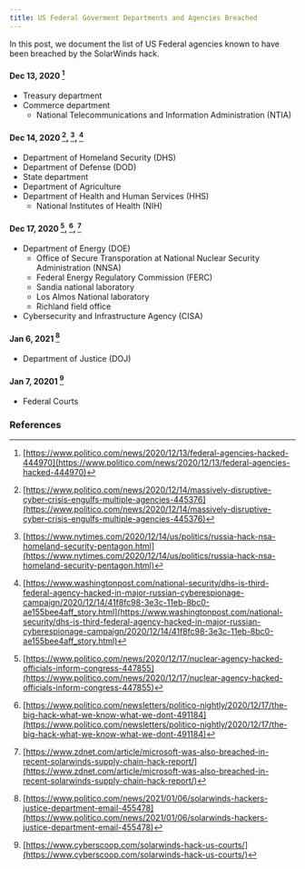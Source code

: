 ```yaml
---
title: US Federal Goverment Departments and Agencies Breached
---
```

In this post, we document the list of US Federal agencies known to have been breached by the SolarWinds hack.

#### Dec 13, 2020 [^politico20201213] 
* Treasury department
* Commerce department 
  * National Telecommunications and Information Administration (NTIA)

#### Dec 14, 2020 [^politico20201214], [^nyt20201214], [^wapo20201214]
* Department of Homeland Security (DHS)
* Department of Defense (DOD)
* State department
* Department of Agriculture
* Department of Health and Human Services (HHS)
  * National Institutes of Health (NIH)

#### Dec 17, 2020 [^politico20201217], [^politico20201217-2], [^zdnet20201217]
* Department of Energy (DOE)
  * Office of Secure Transporation at National Nuclear Security Administration (NNSA)
  * Federal Energy Regulatory Commission (FERC)
  * Sandia national laboratory
  * Los Almos National laboratory
  * Richland field office
* Cybersecurity and Infrastructure Agency (CISA)

#### Jan 6, 2021 [^politico20210106]
* Department of Justice (DOJ)

#### Jan 7, 20201 [^cyberscoop20210107]
* Federal Courts

### References
[^politico20201213]: [https://www.politico.com/news/2020/12/13/federal-agencies-hacked-444970](https://www.politico.com/news/2020/12/13/federal-agencies-hacked-444970)
[^politico20201214]: [https://www.politico.com/news/2020/12/14/massively-disruptive-cyber-crisis-engulfs-multiple-agencies-445376](https://www.politico.com/news/2020/12/14/massively-disruptive-cyber-crisis-engulfs-multiple-agencies-445376)
[^politico20201217]: [https://www.politico.com/news/2020/12/17/nuclear-agency-hacked-officials-inform-congress-447855](https://www.politico.com/news/2020/12/17/nuclear-agency-hacked-officials-inform-congress-447855)
[^politico20201217-2]: [https://www.politico.com/newsletters/politico-nightly/2020/12/17/the-big-hack-what-we-know-what-we-dont-491184](https://www.politico.com/newsletters/politico-nightly/2020/12/17/the-big-hack-what-we-know-what-we-dont-491184)
[^politico20210106]: [https://www.politico.com/news/2021/01/06/solarwinds-hackers-justice-department-email-455478](https://www.politico.com/news/2021/01/06/solarwinds-hackers-justice-department-email-455478)
[^nyt20201214]: [https://www.nytimes.com/2020/12/14/us/politics/russia-hack-nsa-homeland-security-pentagon.html](https://www.nytimes.com/2020/12/14/us/politics/russia-hack-nsa-homeland-security-pentagon.html)
[^cnn20201214]: [https://www.cnn.com/2020/12/14/politics/us-agencies-hack-solar-wind-russia/index.html](https://www.cnn.com/2020/12/14/politics/us-agencies-hack-solar-wind-russia/index.html)
[^wapo20201214]: [https://www.washingtonpost.com/national-security/dhs-is-third-federal-agency-hacked-in-major-russian-cyberespionage-campaign/2020/12/14/41f8fc98-3e3c-11eb-8bc0-ae155bee4aff_story.html](https://www.washingtonpost.com/national-security/dhs-is-third-federal-agency-hacked-in-major-russian-cyberespionage-campaign/2020/12/14/41f8fc98-3e3c-11eb-8bc0-ae155bee4aff_story.html)
[^cyberscoop20210107]: [https://www.cyberscoop.com/solarwinds-hack-us-courts/](https://www.cyberscoop.com/solarwinds-hack-us-courts/)
[^zdnet20201217]: [https://www.zdnet.com/article/microsoft-was-also-breached-in-recent-solarwinds-supply-chain-hack-report/](https://www.zdnet.com/article/microsoft-was-also-breached-in-recent-solarwinds-supply-chain-hack-report/)
